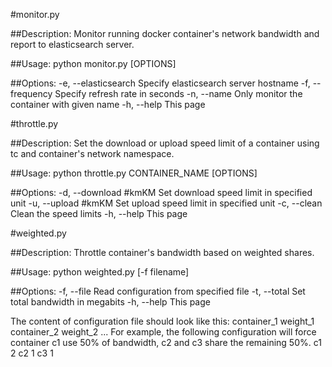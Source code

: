 #monitor.py

##Description:
  Monitor running docker container's network bandwidth and report to elasticsearch server.

##Usage:
python monitor.py [OPTIONS]

##Options:
	-e, --elasticsearch   Specify elasticsearch server hostname
	-f, --frequency       Specify refresh rate in seconds
	-n, --name            Only monitor the container with given name
	-h, --help            This page


#throttle.py

##Description:
  Set the download or upload speed limit of a container using tc and container's network namespace.

##Usage: python throttle.py CONTAINER_NAME [OPTIONS]

##Options:
	-d, --download    #kmKM        Set download speed limit in specified unit
	-u, --upload      #kmKM        Set upload speed limit in specified unit
	-c, --clean                    Clean the speed limits
	-h, --help                     This page

#weighted.py

##Description:
  Throttle container's bandwidth based on weighted shares.

##Usage: python weighted.py [-f filename]

##Options:
	-f, --file        Read configuration from specified file
	-t, --total       Set total bandwidth in megabits
	-h, --help        This page

The content of configuration file should look like this:
	container_1 weight_1
	container_2 weight_2
  ...
For example, the following configuration will force container c1 use 50% of bandwidth, c2 and c3 share the remaining 50%.
	c1 2
	c2 1
	c3 1
